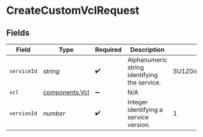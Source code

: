 # CreateCustomVclRequest


## Fields

| Field                                                   | Type                                                    | Required                                                | Description                                             | Example                                                 |
| ------------------------------------------------------- | ------------------------------------------------------- | ------------------------------------------------------- | ------------------------------------------------------- | ------------------------------------------------------- |
| `serviceId`                                             | *string*                                                | :heavy_check_mark:                                      | Alphanumeric string identifying the service.            | SU1Z0isxPaozGVKXdv0eY                                   |
| `vcl`                                                   | [components.Vcl](../../../sdk/models/components/vcl.md) | :heavy_minus_sign:                                      | N/A                                                     |                                                         |
| `versionId`                                             | *number*                                                | :heavy_check_mark:                                      | Integer identifying a service version.                  | 1                                                       |